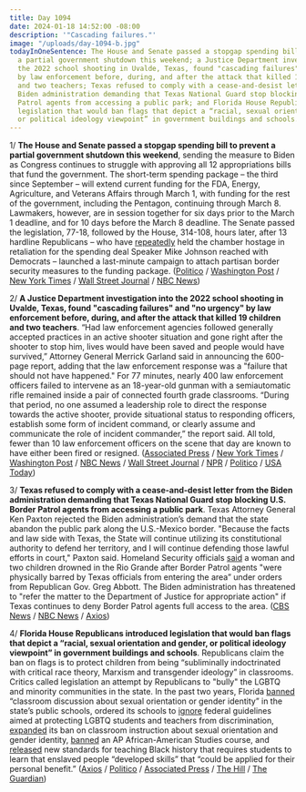 ```yaml
---
title: Day 1094
date: 2024-01-18 14:52:00 -08:00
description: '"Cascading failures."'
image: "/uploads/day-1094-b.jpg"
todayInOneSentence: The House and Senate passed a stopgap spending bill to prevent
  a partial government shutdown this weekend; a Justice Department investigation into
  the 2022 school shooting in Uvalde, Texas, found "cascading failures" and "no urgency"
  by law enforcement before, during, and after the attack that killed 19 children
  and two teachers; Texas refused to comply with a cease-and-desist letter from the
  Biden administration demanding that Texas National Guard stop blocking U.S. Border
  Patrol agents from accessing a public park; and Florida House Republicans introduced
  legislation that would ban flags that depict a “racial, sexual orientation and gender,
  or political ideology viewpoint” in government buildings and schools.
---
```


1/ **The House and Senate passed a stopgap spending bill to prevent a partial government shutdown this weekend**, sending the measure to Biden as Congress continues to struggle with approving all 12 appropriations bills that fund the government. The short-term spending package – the third since September – will extend current funding for the FDA, Energy, Agriculture, and Veterans Affairs through March 1, with funding for the rest of the government, including the Pentagon, continuing through March 8. Lawmakers, however, are in session together for six days prior to the March 1 deadline, and for 10 days before the March 8 deadline. The Senate passed the legislation, 77-18, followed by the House, 314-108, hours later, after 13 hardline Republicans – who have [repeatedly](https://whatthefuckjusthappenedtoday.com/2024/01/11/day-1087/#3-the-house-freedom-caucus-continued) held the chamber hostage in retaliation for the spending deal Speaker Mike Johnson reached with Democrats – launched a last-minute campaign to attach partisan border security measures to the funding package. ([Politico](https://www.politico.com/news/2024/01/18/senate-passes-funding-patch-00136326) / [Washington Post](https://www.washingtonpost.com/business/2024/01/18/government-shutdown-bill-senate-house/) / [New York Times](https://www.nytimes.com/2024/01/18/us/politics/senate-spending-bill.html) / [Wall Street Journal](https://www.wsj.com/politics/senate-house-cr-spending-deal-government-shutdown-4bebb74a?mod=hp_lead_pos1) / [NBC News](https://www.nbcnews.com/politics/congress/congress-vote-prevent-government-shutdown-one-day-deadline-rcna134368))

2/ **A Justice Department investigation into the 2022 school shooting in Uvalde, Texas, found "cascading failures" and "no urgency" by law enforcement before, during, and after the attack that killed 19 children and two teachers**. “Had law enforcement agencies followed generally accepted practices in an active shooter situation and gone right after the shooter to stop him, lives would have been saved and people would have survived,” Attorney General Merrick Garland said in announcing the 600-page report, adding that the law enforcement response was a "failure that should not have happened." For 77 minutes, nearly 400 law enforcement officers failed to intervene as an 18-year-old gunman with a semiautomatic rifle remained inside a pair of connected fourth grade classrooms. “During that period, no one assumed a leadership role to direct the response towards the active shooter, provide situational status to responding officers, establish some form of incident command, or clearly assume and communicate the role of incident commander,” the report said. All told, fewer than 10 law enforcement officers on the scene that day are known to have either been fired or resigned. ([Associated Press](https://apnews.com/article/uvalde-school-shooting-justice-department-report-police-16b59efa5c5015d685d917c3f0f26256) / [New York Times](https://www.nytimes.com/2024/01/18/us/uvalde-school-shooting-report-doj.html) / [Washington Post](https://www.washingtonpost.com/national-security/2024/01/18/uvalde-school-shooting-doj-report/) / [NBC News](https://www.nbcnews.com/news/latino/uvalde-report-doj-texas-mass-shooting-rcna134181) / [Wall Street Journal](https://www.wsj.com/us-news/uvalde-massacre-response-failed-at-every-point-says-new-federal-report-d3208cc7?mod=hp_lead_pos2) / [NPR](https://www.npr.org/2024/01/18/1225340219/uvalde-report) / [Politico](https://www.politico.com/news/2024/01/18/justice-department-report-uvalde-texas-shooting-00136329) / [USA Today](https://www.usatoday.com/story/news/nation/2024/01/18/uvalde-school-shooting-report-released-justice-department/72267666007/))

3/ **Texas refused to comply with a cease-and-desist letter from the Biden administration demanding that Texas National Guard stop blocking U.S. Border Patrol agents from accessing a public park**. Texas Attorney General Ken Paxton rejected the Biden administration’s demand that the state abandon the public park along the U.S.-Mexico border. "Because the facts and law side with Texas, the State will continue utilizing its constitutional authority to defend her territory, and I will continue defending those lawful efforts in court," Paxton said. Homeland Security officials [said](https://whatthefuckjusthappenedtoday.com/2024/01/16/day-1092/#5-the-biden-administration-demanded) a woman and two children drowned in the Rio Grande after Border Patrol agents "were physically barred by Texas officials from entering the area” under orders from Republican Gov. Greg Abbott. The Biden administration has threatened to "refer the matter to the Department of Justice for appropriate action" if Texas continues to deny Border Patrol agents full access to the area. ([CBS News](https://www.cbsnews.com/news/texas-border-us-mexico-ken-paxton-attorney-general/) / [NBC News](https://www.nbcnews.com/politics/immigration/texas-refuses-comply-biden-administrations-cease-desist-letter-border-rcna134423) / [Axios](https://www.axios.com/2024/01/18/texas-border-us-mexico-ken-paxton-biden-administration))

4/ **Florida House Republicans introduced legislation that would ban flags that depict a “racial, sexual orientation and gender, or political ideology viewpoint” in government buildings and schools**. Republicans claim the ban on flags is to protect children from being “subliminally indoctrinated with critical race theory, Marxism and transgender ideology” in classrooms. Critics called legislation an attempt by Republicans to "bully" the LGBTQ and minority communities in the state. In the past two years, Florida [banned](https://whatthefuckjusthappenedtoday.com/2022/03/28/day-433/#6-florida-gov-ron-desantis-signed-th) “classroom discussion about sexual orientation or gender identity” in the state’s public schools, ordered its schools to [ignore](https://whatthefuckjusthappenedtoday.com/2022/08/02/day-560/#5-florida-ordered-its-schools-to-ign) federal guidelines aimed at protecting LGBTQ students and teachers from discrimination, [expanded](https://whatthefuckjusthappenedtoday.com/2023/04/19/day-820/#3-the-florida-board-of-education-exp) its ban on classroom instruction about sexual orientation and gender identity, [banned](https://whatthefuckjusthappenedtoday.com/2023/01/18/day-729/#3-florida-gov-ron-desantis-rejected) an AP African-American Studies course, and [released](https://whatthefuckjusthappenedtoday.com/2023/07/20/day-912/#5-the-florida-board-of-education-app) new standards for teaching Black history that requires students to learn that enslaved people “developed skills” that “could be applied for their personal benefit.” ([Axios](https://www.axios.com/2024/01/17/florida-pride-flags-bill-lgbtq) / [Politico](https://www.politico.com/news/2024/01/17/florida-republicans-target-flags-in-schools-lgbtq-blm-and-maga-00136091) / [Associated Press](https://apnews.com/article/lgbtq-desantis-florida-goverment-cb504dfe7d344dfb0bc9a54cfc157b4b) / [The Hill](https://thehill.com/homenews/state-watch/4415582-florida-bill-ban-pride-flags-schools-government-buildings/) / [The Guardian](https://www.theguardian.com/us-news/2024/jan/18/bill-ban-pride-flags-florida))